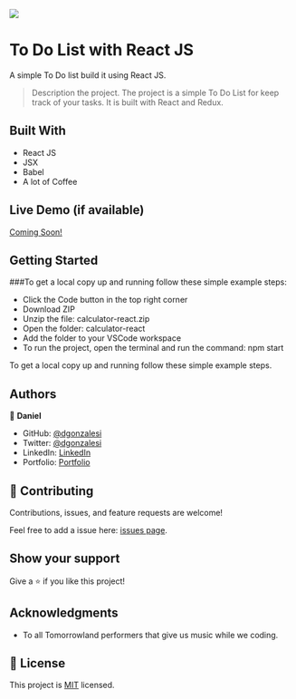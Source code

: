 ![](https://img.shields.io/badge/Microverse-blueviolet)
# To Do List with React JS
A simple To Do list build it using React JS.

> Description the project.
The project is a simple To Do List for keep track of your tasks. It is built with React and Redux.
## Built With

- React JS
- JSX
- Babel
- A lot of Coffee

## Live Demo (if available)

[Coming Soon!](https://www.youtube.com/watch?v=dQw4w9WgXcQ)


## Getting Started

###To get a local copy up and running follow these simple example steps:

- Click the Code button in the top right corner
- Download ZIP
- Unzip the file: calculator-react.zip
- Open the folder: calculator-react
- Add the folder to your VSCode workspace
- To run the project, open the terminal and run the command: npm start

To get a local copy up and running follow these simple example steps.


## Authors

👤 **Daniel**

- GitHub: [@dgonzalesi](https://github.com/dgonzalesi/)
- Twitter: [@dgonzalesi](https://twitter.com/dgonzalesi/)
- LinkedIn: [LinkedIn](https://www.linkedin.com/in/daniel-g-sierra-60472719/)
- Portfolio: [Portfolio](https://dgonzalesi.github.io/)
## 🤝 Contributing

Contributions, issues, and feature requests are welcome!

Feel free to add a issue here: [issues page](https://github.com/dgonzalesi/calculator-react).

## Show your support

Give a ⭐️ if you like this project!

## Acknowledgments

- To all Tomorrowland performers that give us music while we coding.

## 📝 License

This project is [MIT](./MIT.md) licensed.

